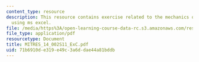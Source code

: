 ```yaml
---
content_type: resource
description: This resource contains exercise related to the mechanics of random assignment
  using ms excel.
file: /media/https%3A/open-learning-course-data-rc.s3.amazonaws.com/res-14-002-abdul-latif-jameel-poverty-action-lab-executive-training-evaluating-social-programs-2011-spring-2011/71b6910de319e49c3a6ddae44a81bddb_MITRES_14_002S11_ExC.pdf
file_type: application/pdf
resourcetype: Document
title: MITRES_14_002S11_ExC.pdf
uid: 71b6910d-e319-e49c-3a6d-dae44a81bddb
---
```

